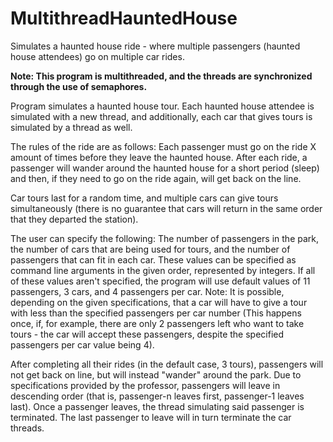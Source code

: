 # MultithreadHauntedHouse
Simulates a haunted house ride - where multiple passengers (haunted house attendees) go on multiple car rides.

<b>Note: This program is multithreaded, and the threads are synchronized through the use of semaphores.</b>

Program simulates a haunted house tour. Each haunted house attendee is simulated with a new thread, and additionally, each car that gives
tours is simulated by a thread as well.

The rules of the ride are as follows: Each passenger must go on the ride X amount of times before they leave the haunted house. After
each ride, a passenger will wander around the haunted house for a short period (sleep) and then, if they need to go on the ride again,
will get back on the line.

Car tours last for a random time, and multiple cars can give tours simultaneously (there is no guarantee that cars will return in the
same order that they departed the station).

The user can specify the following: The number of passengers in the park, the number of cars that are being used for tours, and the
number of passengers that can fit in each car. These values can be specified as command line arguments in the given order, represented
by integers. If all of these values aren't specified, the program will use default values of 11 passengers, 3 cars, and 4 passengers per car.
Note: It is possible, depending on the given specifications, that a car will have to give a tour with less than the specified passengers
per car number (This happens once, if, for example, there are only 2 passengers left who want to take tours - the car will accept these
passengers, despite the specified passengers per car value being 4).

After completing all their rides (in the default case, 3 tours), passengers will not get back on line, but will instead "wander" around
the park. Due to specifications provided by the professor, passengers will leave in descending order (that is, passenger-n leaves first,
passenger-1 leaves last). Once a passenger leaves, the thread simulating said passenger is terminated. The last passenger to leave will
in turn terminate the car threads.
